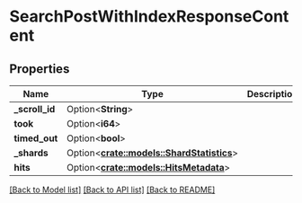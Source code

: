 # SearchPostWithIndexResponseContent

## Properties

Name | Type | Description | Notes
------------ | ------------- | ------------- | -------------
**_scroll_id** | Option<**String**> |  | [optional]
**took** | Option<**i64**> |  | [optional]
**timed_out** | Option<**bool**> |  | [optional]
**_shards** | Option<[**crate::models::ShardStatistics**](ShardStatistics.md)> |  | [optional]
**hits** | Option<[**crate::models::HitsMetadata**](HitsMetadata.md)> |  | [optional]

[[Back to Model list]](../README.md#documentation-for-models) [[Back to API list]](../README.md#documentation-for-api-endpoints) [[Back to README]](../README.md)


